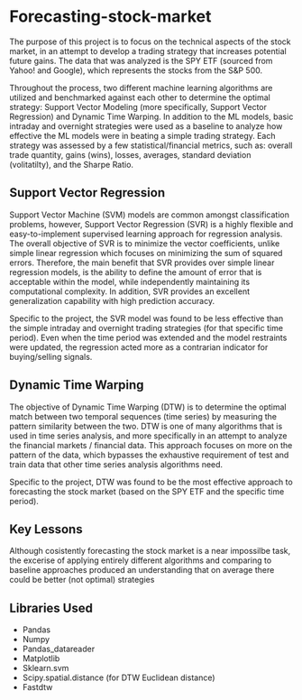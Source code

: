 # Forecasting-stock-market

The purpose of this project is to focus on the technical aspects of the stock market, in an attempt to develop a trading strategy that increases potential future gains. The data that was analyzed is the SPY ETF (sourced from Yahoo! and Google), which represents the stocks from the S&P 500.

Throughout the process, two different machine learning algorithms are utilized and benchmarked against each other to determine the optimal strategy: Support Vector Modeling (more specifically, Support Vector Regression) and Dynamic Time Warping. In addition to the ML models, basic intraday and overnight strategies were used as a baseline to analyze how effective the ML models were in beating a simple trading strategy. Each strategy was assessed by a few statistical/financial metrics, such as: overall trade quantity, gains (wins), losses, averages, standard deviation (volitatilty), and the Sharpe Ratio.

## Support Vector Regression

Support Vector Machine (SVM) models are common amongst classification problems, however, Support Vector Regression (SVR) is a highly flexible and easy-to-implement supervised learning approach for regression analysis. The overall objective of SVR is to minimize the vector coefficients, unlike simple linear regression which focuses on minimizing the sum of squared errors. Therefore, the main benefit that SVR provides over simple linear regression models, is the ability to define the amount of error that is acceptable within the model, while independently maintaining its computational complexity. In addition, SVR provides an excellent generalization capability with high prediction accuracy.

Specific to the project, the SVR model was found to be less effective than the simple intraday and overnight trading strategies (for that specific time period). Even when the time period was extended and the model restraints were updated, the regression acted more as a contrarian indicator for buying/selling signals.

## Dynamic Time Warping

The objective of Dynamic Time Warping (DTW) is to determine the optimal match between two temporal sequences (time series) by measuring the pattern similarity between the two. DTW is one of many algorithms that is used in time series analysis, and more specifically in an attempt to analyze the financial markets / financial data. This approach focuses on more on the pattern of the data, which bypasses the exhaustive requirement of test and train data that other time series analysis algorithms need.

Specific to the project, DTW was found to be the most effective approach to forecasting the stock market (based on the SPY ETF and the specific time period).

## Key Lessons

Although cosistently forecasting the stock market is a near impossilbe task, the excerise of applying entirely different algorithms and comparing to baseline approaches produced an understanding that on average there could be better (not optimal) strategies 


## Libraries Used

- Pandas
- Numpy
- Pandas_datareader
- Matplotlib
- Sklearn.svm
- Scipy.spatial.distance (for DTW Euclidean distance)
- Fastdtw
